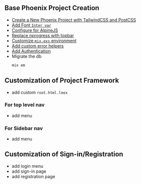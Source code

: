 ## Base Phoenix Project Creation
- [Create a New Phoenix Project with TailwindCSS and PostCSS](new_phoenix_project)
- [Add Font `Inter var`](add_font_intervar)
- [Configure for AlpineJS](alpine_js_setup.md)
- [Replace nprogress with topbar](replace-nprogress-with-topbar.md)
- [Customize `mix.exs` environment](customize_environment.md)
- [Add custom error helpers](error_helpers)
- [Add Authentication](pheonix_auth)
- Migrate the db
	```bash
	mix em
	```
 
## Customization of Project Framework
- add custom `root.html.leex`

### For top level nav
- add menu

### For Sidebar nav
- add menu

## Customization of Sign-in/Registration
- add login menu
- add sign-in page
- add registration page
